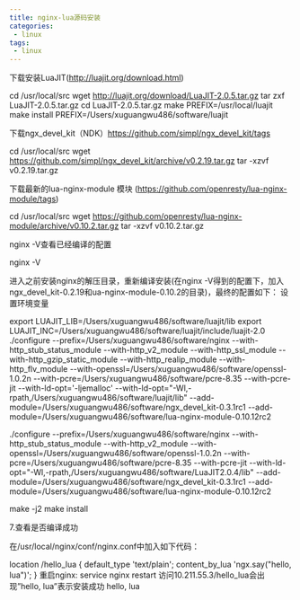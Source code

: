 ```yaml
---
title: nginx-lua源码安装
categories:
 - linux
tags: 
 - linux
---
```


下载安装LuaJIT(http://luajit.org/download.html)

cd /usr/local/src 
wget http://luajit.org/download/LuaJIT-2.0.5.tar.gz 
tar zxf LuaJIT-2.0.5.tar.gz 
cd LuaJIT-2.0.5.tar.gz 
make PREFIX=/usr/local/luajit 
make install PREFIX=/Users/xuguangwu486/software/luajit


下载ngx_devel_kit（NDK）https://github.com/simpl/ngx_devel_kit/tags

cd /usr/local/src 
wget https://github.com/simpl/ngx_devel_kit/archive/v0.2.19.tar.gz 
tar -xzvf v0.2.19.tar.gz

下载最新的lua-nginx-module 模块 (https://github.com/openresty/lua-nginx-module/tags)

cd /usr/local/src
wget https://github.com/openresty/lua-nginx-module/archive/v0.10.2.tar.gz 
tar -xzvf v0.10.2.tar.gz

nginx -V查看已经编译的配置

nginx -V

进入之前安装nginx的解压目录，重新编译安装(在nginx -V得到的配置下，加入ngx_devel_kit-0.2.19和ua-nginx-module-0.10.2的目录)，最终的配置如下：
设置环境变量

export LUAJIT_LIB=/Users/xuguangwu486/software/luajit/lib
export LUAJIT_INC=/Users/xuguangwu486/software/luajit/include/luajit-2.0
./configure --prefix=/Users/xuguangwu486/software/nginx
--with-http_stub_status_module
--with-http_v2_module
--with-http_ssl_module
--with-http_gzip_static_module
--with-http_realip_module
--with-http_flv_module
--with-openssl=/Users/xuguangwu486/software/openssl-1.0.2n
--with-pcre=/Users/xuguangwu486/software/pcre-8.35
--with-pcre-jit --with-ld-opt='-ljemalloc'
 --with-ld-opt="-Wl,-rpath,/Users/xuguangwu486/software/luajit/lib"
 --add-module=/Users/xuguangwu486/software/ngx_devel_kit-0.3.1rc1
 --add-module=/Users/xuguangwu486/software/lua-nginx-module-0.10.12rc2

./configure --prefix=/Users/xuguangwu486/software/nginx
--with-http_stub_status_module
--with-http_v2_module
--with-openssl=/Users/xuguangwu486/software/openssl-1.0.2n
--with-pcre=/Users/xuguangwu486/software/pcre-8.35
--with-pcre-jit
--with-ld-opt="-Wl,-rpath,/Users/xuguangwu486/software/LuaJIT2.0.4/lib"
--add-module=/Users/xuguangwu486/software/ngx_devel_kit-0.3.1rc1
--add-module=/Users/xuguangwu486/software/lua-nginx-module-0.10.12rc2

make -j2
make install

7.查看是否编译成功

在/usr/local/nginx/conf/nginx.conf中加入如下代码：

location /hello_lua { 
      default_type 'text/plain'; 
      content_by_lua 'ngx.say("hello, lua")'; 
}
重启nginx:
service nginx restart
访问10.211.55.3/hello_lua会出现”hello, lua”表示安装成功
hello, lua









